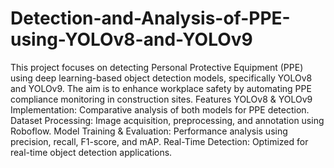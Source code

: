 # Detection-and-Analysis-of-PPE-using-YOLOv8-and-YOLOv9
This project focuses on detecting Personal Protective Equipment (PPE) using deep learning-based object detection models, specifically YOLOv8 and YOLOv9. The aim is to enhance workplace safety by automating PPE compliance monitoring in construction sites.
Features
YOLOv8 & YOLOv9 Implementation: Comparative analysis of both models for PPE detection.
Dataset Processing: Image acquisition, preprocessing, and annotation using Roboflow.
Model Training & Evaluation: Performance analysis using precision, recall, F1-score, and mAP.
Real-Time Detection: Optimized for real-time object detection applications.
